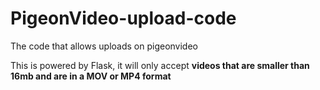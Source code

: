 # PigeonVideo-upload-code
The code that allows uploads on pigeonvideo

This is powered by Flask, it will only accept **videos that are smaller than 16mb and are in a MOV or MP4 format**
